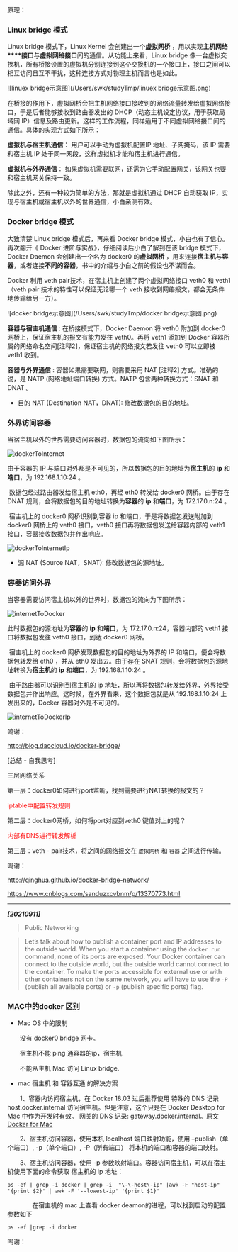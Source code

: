 原理：

### Linux bridge 模式

Linux bridge 模式下，Linux Kernel 会创建出一个**虚拟网桥** ，用以实现**主机网络****接口**与**虚拟网络接口**间的通信。从功能上来看，Linux bridge 像一台虚拟交换机，所有桥接设置的虚拟机分别连接到这个交换机的一个接口上，接口之间可以相互访问且互不干扰，这种连接方式对物理主机而言也是如此。

![linuex bridge示意图](/Users/swk/studyTmp/linuex bridge示意图.png)



在桥接的作用下，虚拟网桥会把主机网络接口接收到的网络流量转发给虚拟网络接口，于是后者能够接收到路由器发出的 DHCP（动态主机设定协议，用于获取局域网 IP）信息及路由更新。这样的工作流程，同样适用于不同虚拟网络接口间的通信。具体的实现方式如下所示：

**虚拟机与宿主机通信**： 用户可以手动为虚拟机配置IP 地址、子网掩码，该 IP 需要和宿主机 IP 处于同一网段，这样虚拟机才能和宿主机进行通信。

**虚拟机与外界通信**： 如果虚拟机需要联网，还需为它手动配置网关，该网关也要和宿主机网关保持一致。

除此之外，还有一种较为简单的方法，那就是虚拟机通过 DHCP 自动获取 IP，实现与宿主机或宿主机以外的世界通信，小白亲测有效。





### Docker bridge 模式

大致清楚 Linux bridge 模式后，再来看 Docker bridge 模式，小白也有了信心。再次翻开《 Docker 进阶与实战》，仔细阅读后小白了解到在该 bridge 模式下，Docker Daemon 会创建出一个名为 docker0 的**虚拟网桥** ，用来连接**宿主机**与**容器**，或者连接**不同的容器**，书中的介绍与小白之前的假设也不谋而合。

Docker 利用 veth pair技术，在宿主机上创建了两个虚拟网络接口 veth0 和 veth1（veth pair 技术的特性可以保证无论哪一个 veth 接收到网络报文，都会无条件地传输给另一方）。

![docker bridge示意图](/Users/swk/studyTmp/docker bridge示意图.png)



**容器与宿主机通信** : 在桥接模式下，Docker Daemon 将 veth0 附加到 docker0 网桥上，保证宿主机的报文有能力发往 veth0。再将 veth1 添加到 Docker 容器所属的网络命名空间[注释2]，保证宿主机的网络报文若发往 veth0 可以立即被 veth1 收到。

**容器与外界通信** : 容器如果需要联网，则需要采用 NAT [注释2] 方式。准确的说，是 NATP (网络地址端口转换) 方式。NATP 包含两种转换方式：SNAT 和 DNAT 。

- 目的 NAT (Destination NAT，DNAT): 修改数据包的目的地址。



### 外界访问容器

当宿主机以外的世界需要访问容器时，数据包的流向如下图所示：

![dockerToInternet](/Users/swk/studyTmp/dockerToInternet.png)



由于容器的 IP 与端口对外都是不可见的，所以数据包的目的地址为**宿主机**的 **ip** 和**端口**，为 192.168.1.10:24 。

​		数据包经过路由器发给宿主机 eth0，再经 eth0 转发给 docker0 网桥。由于存在 DNAT 规则，会将数据包的目的地址转换为**容器**的 **ip** 和**端口**，为 172.17.0.n:24 。

​		宿主机上的 docker0 网桥识别到容器 ip 和端口，于是将数据包发送附加到 docker0 网桥上的 veth0 接口，veth0 接口再将数据包发送给容器内部的 veth1 接口，容器接收数据包并作出响应。

![dockerToInternetIp](/Users/swk/studyTmp/dockerToInternetIp.png)

- 源 NAT (Source NAT，SNAT): 修改数据包的源地址。



### 容器访问外界

当容器需要访问宿主机以外的世界时，数据包的流向为下图所示：

![internetToDocker](/Users/swk/studyTmp/internetToDocker.png)



此时数据包的源地址为**容器**的 **ip** 和**端口**，为 172.17.0.n:24，容器内部的 veth1 接口将数据包发往 veth0 接口，到达 docker0 网桥。

​		宿主机上的 docker0 网桥发现数据包的目的地址为外界的 IP 和端口，便会将数据包转发给 eth0 ，并从 eth0 发出去。由于存在 SNAT 规则，会将数据包的源地址转换为**宿主机**的 **ip** 和**端口**，为 192.168.1.10:24 。

​		由于路由器可以识别到宿主机的 ip 地址，所以再将数据包转发给外界，外界接受数据包并作出响应。这时候，在外界看来，这个数据包就是从 192.168.1.10:24 上发出来的，Docker 容器对外是不可见的。

![internetToDockerIp](/Users/swk/studyTmp/internetToDockerIp.png)



鸣谢：

http://blog.daocloud.io/docker-bridge/





[总结 - 自我思考]

三层网络关系

第一层：<qusetion>docker0如何进行port监听，找到需要进行NAT转换的报文的？ </qusetion>

<div style="color:red">iptable中配置转发规则</div>

第二层：<qusetion>docker0网桥，如何将port对应到veth0 键值对上的呢？ </qusetion>

<div style="color:red">内部有DNS进行转发解析</div>

第三层：veth - pair技术，将之间的网络报文在 `虚拟网桥` 和 `容器` 之间进行传输。



鸣谢：

http://qinghua.github.io/docker-bridge-network/

https://www.cnblogs.com/sanduzxcvbnm/p/13370773.html



----------

***[20210911]***

> Public Networking

> Let’s talk about how to publish a container port and IP addresses to the outside world. When you start a container using the `docker run` command, none of its ports are exposed. Your Docker container can connect to the outside world, but the outside world cannot connect to the container. To make the ports accessible for external use or with other containers not on the same network, you will have to use the `-P` (publish all available ports) or `-p` (publish specific ports) flag.



[Understanding Docker Networking]: https://earthly.dev/blog/docker-networking/#public-networking	"Public Networking"



### MAC中的docker 区别

* Mac OS 中的限制

　　没有 docker0 bridge 网卡。

　　宿主机不能 ping 通容器的ip，宿主机

　　不能从主机 Mac 访问 Linux bridge.

* mac 宿主机 和 容器互通 的解决方案

　　1、容器内访问宿主机，在 Docker 18.03 过后推荐使用 特殊的 DNS 记录 host.docker.internal 访问宿主机。但是注意，这个只是在 Docker Desktop for Mac 中作为开发时有效。 网关的 DNS 记录: gateway.docker.internal。原文 [Docker for Mac](https://docs.docker.com/docker-for-mac/networking/#use-cases-and-workarounds)

　　2、宿主机访问容器，使用本机 localhost 端口映射功能，使用 –publish（单个端口）, -p（单个端口）, -P（所有端口） 将本机的端口和容器的端口映射。

　　3、宿主机访问容器，使用 -p 参数映射端口。容器访问宿主机，可以在宿主机使用下面的命令获取 宿主机的 ip 地址：

```shell
ps -ef | grep -i docker | grep -i  "\-\-host\-ip" |awk -F "host-ip" '{print $2}' | awk -F '--lowest-ip' '{print $1}'
```

　　　　在宿主机的 mac 上查看 docker deamon的进程，可以找到启动的配置参数如下

```shell
ps -ef |grep -i docker 
```



鸣谢：

[csdn]: https://www.cnblogs.com/bjlhx/p/12111509.html	"001-docker-net-网络设置分类、Bridge详解、mac docker说明"

